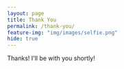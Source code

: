 ```yaml
---
layout: page
title: Thank You
permalink: /thank-you/
feature-img: "img/images/selfie.png"
hide: true
---
```


Thanks! I'll be with you shortly!
